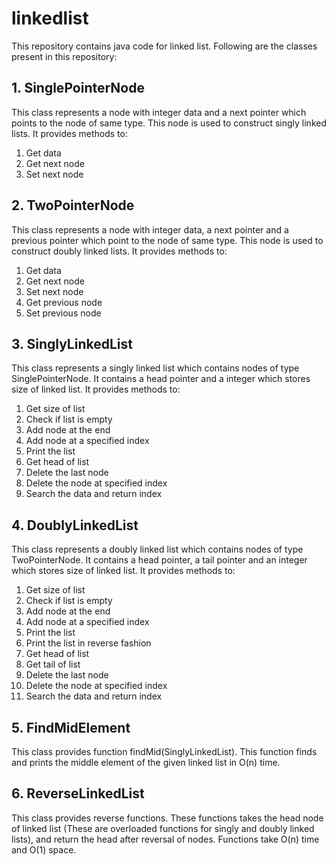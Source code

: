 # linkedlist

This repository contains java code for linked list. Following are the classes present in this repository:

## 1. SinglePointerNode

This class represents a node with integer data and a next pointer which points to the node of same type. This node is used to construct singly linked lists. It provides methods to:
1. Get data
2. Get next node
3. Set next node

## 2. TwoPointerNode

This class represents a node with integer data, a next pointer and a previous pointer which point to the node of same type. This node is used to construct doubly linked lists. It provides methods to:
1. Get data
2. Get next node
3. Set next node
4. Get previous node
5. Set previous node

## 3. SinglyLinkedList

This class represents a singly linked list which contains nodes of type SinglePointerNode. It contains a head pointer and a integer which stores size of linked list. It provides methods to:
1. Get size of list
2. Check if list is empty
3. Add node at the end
4. Add node at a specified index
5. Print the list
6. Get head of list
7. Delete the last node
8. Delete the node at specified index
9. Search the data and return index

## 4. DoublyLinkedList

This class represents a doubly linked list which contains nodes of type TwoPointerNode. It contains a head pointer, a tail pointer and an integer which stores size of linked list. It provides methods to:
1. Get size of list
2. Check if list is empty
3. Add node at the end
4. Add node at a specified index
5. Print the list
6. Print the list in reverse fashion
7. Get head of list
8. Get tail of list
9. Delete the last node
10. Delete the node at specified index
11. Search the data and return index

## 5. FindMidElement

This class provides function findMid(SinglyLinkedList). This function finds and prints the middle element of the given linked list in O(n) time.

## 6. ReverseLinkedList

This class provides reverse functions. These functions takes the head node of linked list (These are overloaded functions for singly and doubly linked lists), and return the head after reversal of nodes. Functions take O(n) time and O(1) space.
